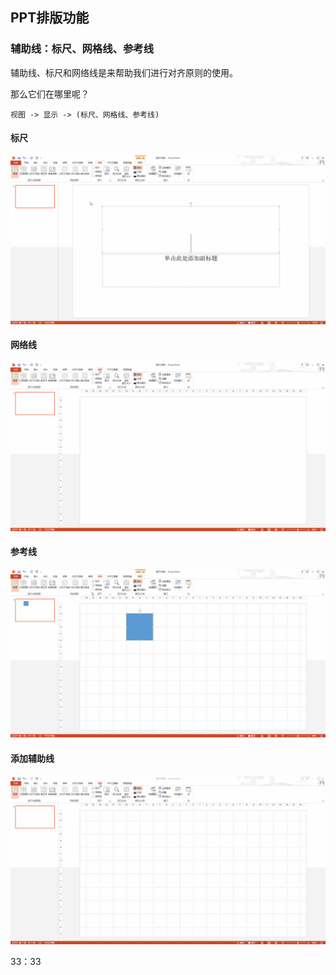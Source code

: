 ## PPT排版功能

### 辅助线：标尺、网格线、参考线

辅助线、标尺和网络线是来帮助我们进行对齐原则的使用。

那么它们在哪里呢？

```
视图 -> 显示 -> (标尺、网格线、参考线)
```



#### 标尺

![标尺的使用](https://raw.githubusercontent.com/huxiaoning/img/master/20201125233716.gif)

#### 网络线

![网络线](https://raw.githubusercontent.com/huxiaoning/img/master/20201125234122.gif)

#### 参考线

![参考线](https://raw.githubusercontent.com/huxiaoning/img/master/20201125234340.gif)

#### 添加辅助线

![添加辅助线](https://raw.githubusercontent.com/huxiaoning/img/master/20201125234912.gif)

33：33